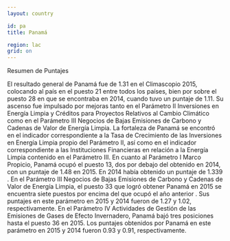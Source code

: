 ```yaml
---
layout: country

id: pa
title: Panamá

region: lac
grid: on
---
```

Resumen de Puntajes

El resultado general de Panamá fue de 1.31 en el Climascopio 2015, colocando al país en el puesto 21 entre todos los países, bien por sobre el puesto 28 en que se encontraba en 2014, cuando tuvo un puntaje de 1.11.
Su ascenso fue impulsado por mejoras tanto en el Parámetro II Inversiones en Energía Limpia y Créditos para Proyectos Relativos al Cambio Climático como en el Parámetro III Negocios de Bajas Emisiones de Carbono y Cadenas de Valor de Energía Limpia. La fortaleza de Panamá se encontró en el indicador correspondiente a la Tasa de Crecimiento de las Inversiones en Energía Limpia propio del Parámetro II, así como en el indicador correspondiente a las Instituciones Financieras en relación a la Energía Limpia contenido en el Parámetro III.
En cuanto al Parámetro I Marco Propicio, Panamá ocupó el puesto 13, dos por debajo del obtenido en 2014, con un puntaje de 1.48 en 2015. En 2014 había obtenido un puntaje de 1.339 .
En el Parámetro III Negocios de Bajas Emisiones de Carbono y Cadenas de Valor de Energía Limpia, el puesto 33 que logró obtener Panamá en 2015 se encuentra siete puestos por encima del que ocupó el año anterior . Sus puntajes en este parámetro en 2015 y 2014 fueron de 1.27 y 1.02, respectivamente.
En el Parámetro IV Actividades de Gestión de las Emisiones de Gases de Efecto Invernadero, Panamá bajó tres posiciones hasta el puesto 36 en 2015. Los puntajes obtenidos por Panamá en este parámetro en 2015 y 2014 fueron 0.93 y 0.91, respectivamente.
